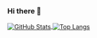 ### Hi there 👋
<a href="https://github.com/EveElseIf">
  <img align="center" alt="GitHub Stats" src="https://github-readme-stats.vercel.app/api?username=EveElseIf&show_icons=true&include_all_commits=true" />
</a>
<a href="https://github.com/EveElseIf">
  <img align="center" alt="Top Langs" src="https://github-readme-stats.vercel.app/api/top-langs/?username=EveElseIf&layout=compact" />
</a>

<!--
**EveElseIf/EveElseIf** is a ✨ _special_ ✨ repository because its `README.md` (this file) appears on your GitHub profile.

Here are some ideas to get you started:

- 🔭 I’m currently working on ...
- 🌱 I’m currently learning ...
- 👯 I’m looking to collaborate on ...
- 🤔 I’m looking for help with ...
- 💬 Ask me about ...
- 📫 How to reach me: ...
- 😄 Pronouns: ...
- ⚡ Fun fact: ...
-->
